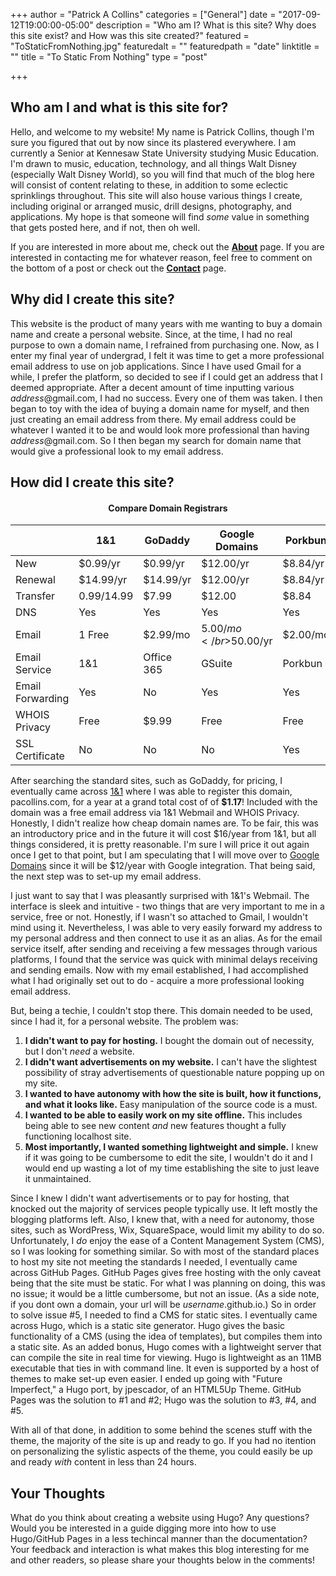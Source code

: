 +++
author = "Patrick A Collins"
categories = ["General"]
date = "2017-09-12T19:00:00-05:00"
description = "Who am I? What is this site? Why does this site exist? and How was this site created?"
featured = "ToStaticFromNothing.jpg"
featuredalt = ""
featuredpath = "date"
linktitle = ""
title = "To Static From Nothing"
type = "post"

+++

## Who am I and what is this site for?

Hello, and welcome to my website! My name is Patrick Collins, though I'm sure you
figured that out by now since its plastered everywhere. I am currently a Senior
at Kennesaw State University studying Music Education. I'm drawn to music, education,
technology, and all things Walt Disney (especially Walt Disney World), so you
will find that much of the blog here will consist of content relating to these,
in addition to some eclectic sprinklings throughout. This site will also house
various things I create, including original or arranged music, drill designs,
photography, and applications. My hope is that someone will find *some* value in
something that gets posted here, and if not, then oh well.

If you are interested in more about me, check out the [**About**](/about/) page.
If you are interested in contacting me for whatever reason, feel free to comment
on the bottom of a post or check out the [**Contact**](/contact/) page.

## Why did I create this site?

This website is the product of many years with me wanting to buy a domain name
and create a personal website. Since, at the time, I had no real purpose to
own a domain name, I refrained from purchasing one. Now, as I enter my final year
of undergrad, I felt it was time to get a more professional email address to use
on job applications. Since I have used Gmail for a while, I prefer the platform,
so decided to see if I could get an address that I deemed appropriate. After a decent
amount of time inputting various *address*@gmail.com, I had no success. Every one
of them was taken. I then began to toy with the idea of buying a domain name for
myself, and then just creating an email address from there. My email address could
be whatever I wanted it to be and would look more professional than having
*address*@gmail.com. So I then began my search for domain name that would give a
professional look to my email address.

## How did I create this site?

#### <center>Compare Domain Registrars</center>

|                  | 1&1   	      | GoDaddy 	 | Google Domains 	     | Porkbun   |
| ---------------- | ------------ | ---------- | --------------------- | --------- |
| New              | $0.99/yr     | $0.99/yr   | $12.00/yr             | $8.84/yr  |
| Renewal          | $14.99/yr    | $14.99/yr	 | $12.00/yr             | $8.84/yr  |
| Transfer         | $0.99/$14.99 | $7.99      | $12.00                | $8.84     |
| DNS              | Yes    	    | Yes   	   | Yes                   | Yes       |
| Email            | 1 Free       | $2.99/mo   | $5.00/mo</br>$50.00/yr| $2.00/mo  |
| Email Service    | 1&1          | Office 365 | GSuite                | Porkbun   |
| Email Forwarding | Yes          | No         | Yes                   | Yes       |
| WHOIS Privacy    | Free         | $9.99      | Free                  | Free      |
| SSL Certificate  | No           | No         | No                    | Yes       |

After searching the standard sites, such as GoDaddy, for pricing, I eventually
came across [1&1](https://www.1and1.com/) where I was able to register this domain,
pacollins.com, for a year at a grand total cost of of **$1.17**! Included with
the domain was a free email address via 1&1 Webmail and WHOIS Privacy. Honestly,
I didn't realize how cheap domain names are. To be fair, this was an introductory
price and in the future it will cost $16/year from 1&1, but all things considered,
it is pretty reasonable. I'm sure I will price it out again once I get to that
point, but I am speculating that I will move over to [Google Domains](http://domains.google.com)
since it will be $12/year with Google integration. That being said, the next step
was to set-up my email address.



I just want to say that I was pleasantly surprised with 1&1's Webmail. The interface
is sleek and intuitive - two things that are very important to me in a service,
free or not. Honestly, if I wasn't so attached to Gmail, I wouldn't mind using it.
Nevertheless, I was able to very easily forward my address to my personal address
and then connect to use it as an alias. As for the email service itself, after
sending and receiving a few messages through various platforms, I found that the
service was quick with minimal delays receiving and sending emails. Now with my
email established, I had accomplished what I had originally set out to do - acquire
a more professional looking email address.

But, being a techie, I couldn't stop there. This domain needed to be used, since
I had it, for a personal website. The problem was:

1. **I didn't want to pay for hosting.** I bought the domain out of necessity, but
I don't *need* a website.
2. **I didn't want advertisements on my website.** I can't have the slightest
possibility of stray advertisements of questionable nature popping up on my site.
3. **I wanted to have autonomy with how the site is built, how it functions, and what
it looks like.** Easy manipulation of the source code is a must.
4. **I wanted to be able to easily work on my site offline.** This includes being able
to see new content *and* new features thought a fully functioning localhost site.
5. **Most importantly, I wanted something lightweight and simple.** I knew if it was
going to be cumbersome to edit the site, I wouldn't do it and I would end up wasting
a lot of my time establishing the site to just leave it unmaintained.



Since I knew I didn't want advertisements or to pay for hosting, that knocked out
the majority of services people typically use. It left mostly the blogging platforms
left. Also, I knew that, with a need for autonomy, those sites, such as WordPress,
Wix, SquareSpace, would limit my ability to do so. Unfortunately, I *do* enjoy the
ease of a Content Management System (CMS), so I was looking for something similar.
So with most of the standard places to host my site not meeting the standards I
needed, I eventually came across GitHub Pages. GitHub Pages gives free hosting with
the only caveat being that the site must be static. For what I was planning on doing,
this was no issue; it would be a little cumbersome, but not an issue. (As a side
note, if you dont own a domain, your url will be *username*.github.io.) So in order
to solve issue #5, I needed to find a CMS for static sites. I eventually came across
Hugo, which is a static site generator. Hugo gives the basic functionality of a
CMS (using the idea of templates), but compiles them into a static site. As an added
bonus, Hugo comes with a lightweight server that can compile the site in real time
for viewing. Hugo is lightweight as an 11MB executable that ties in with command
line. It even is supported by a host of themes to make set-up even easier. I ended
up going with "Future Imperfect," a Hugo port, by jpescador, of an HTML5Up Theme.
GitHub Pages was the solution to #1 and #2; Hugo was the solution to #3, #4, and #5.

With all of that done, in addition to some behind the scenes stuff with the theme,
the majority of the site is up and ready to go. If you had no itention on personalizing
the sylistic aspects of the theme, you could easily be up and ready *with* content
in less than 24 hours.

## Your Thoughts

What do you think about creating a website using Hugo? Any questions? Would
you be interested in a guide digging more into how to use Hugo/GitHub Pages in a
less techincal manner than the documentation? Your feedback and interaction is
what makes this blog interesting for me and other readers, so please share your
thoughts below in the comments!
